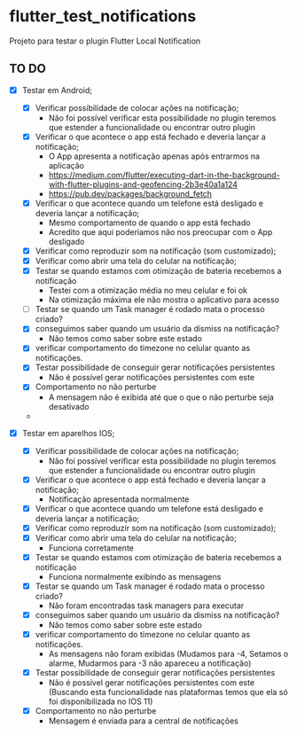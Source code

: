 # flutter_test_notifications

Projeto para testar o plugin Flutter Local Notification

## TO DO

- [x] Testar em Android;

  - [x] Verificar possibilidade de colocar ações na notificação;
    - Não foi possível verificar esta possibilidade no plugin teremos que estender a funcionalidade ou encontrar outro plugin
  - [x] Verificar o que acontece o app está fechado e deveria lançar a notificação;
    - O App apresenta a notificação apenas após entrarmos na aplicação
    - https://medium.com/flutter/executing-dart-in-the-background-with-flutter-plugins-and-geofencing-2b3e40a1a124
    - https://pub.dev/packages/background_fetch
  - [x] Verificar o que acontece quando um telefone está desligado e deveria lançar a notificação;
    - Mesmo comportamento de quando o app está fechado
    - Acredito que aqui poderiamos não nos preocupar com o App desligado
  - [x] Verificar como reproduzir som na notificação (som customizado);
  - [x] Verificar como abrir uma tela do celular na notificação;
  - [x] Testar se quando estamos com otimização de bateria recebemos a notificação
    - Testei com a otimização média no meu celular e foi ok
    - Na otimização máxima ele não mostra o aplicativo para acesso
  - [ ] Testar se quando um Task manager é rodado mata o processo criado?
  - [x] conseguimos saber quando um usuário da dismiss na notificação?
    - Não temos como saber sobre este estado
  - [x] verificar comportamento do timezone no celular quanto as notificações.
  - [x] Testar possibilidade de conseguir gerar notificações persistentes
    - Não é possível gerar notificações persistentes com este
  - [x] Comportamento no não perturbe
    - A mensagem não é exibida até que o que o não perturbe seja desativado
  -

- [x] Testar em aparelhos IOS;
  - [x] Verificar possibilidade de colocar ações na notificação;
    - Não foi possível verificar esta possibilidade no plugin teremos que estender a funcionalidade ou encontrar outro plugin
  - [x] Verificar o que acontece o app está fechado e deveria lançar a notificação;
    - Notificação apresentada normalmente
  - [x] Verificar o que acontece quando um telefone está desligado e deveria lançar a notificação;
  - [x] Verificar como reproduzir som na notificação (som customizado);
  - [x] Verificar como abrir uma tela do celular na notificação;
    - Funciona corretamente
  - [x] Testar se quando estamos com otimização de bateria recebemos a notificação
    - Funciona normalmente exibindo as mensagens
  - [x] Testar se quando um Task manager é rodado mata o processo criado?
    - Não foram encontradas task managers para executar
  - [x] conseguimos saber quando um usuário da dismiss na notificação?
    - Não temos como saber sobre este estado
  - [x] verificar comportamento do timezone no celular quanto as notificações.
    - As mensagens não foram exibidas (Mudamos para -4, Setamos o alarme, Mudarmos para -3 não apareceu a notificação)
  - [x] Testar possibilidade de conseguir gerar notificações persistentes
    - Não é possível gerar notificações persistentes com este (Buscando esta funcionalidade nas plataformas temos que ela só foi disponibilizada no IOS 11)
  - [x] Comportamento no não perturbe
    - Mensagem é enviada para a central de notificações
